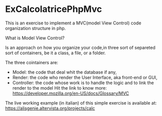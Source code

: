 # ExCalcolatricePhpMvc

This is an exercise to implement a MVC(model View Control) code organization 
structure in php.

What is Model View Control?

Is an approach on how you organize your code,in three sort of separeted sort 
of containers, be it a class, a file, or a folder.

The three cointainers are:
- Model: the code that deal whit the database if any,
- Render: the code who render the User Interface, aka front-end or GUI,
- Controller: the code whose work is to handle the logic and to link the render to the model
Hit the link to know more:
<https://developer.mozilla.org/en-US/docs/Glossary/MVC>

The live working example (in italian) of this simple exercise is available at: 
<https://alisgenie.altervista.org/projects/calc>
